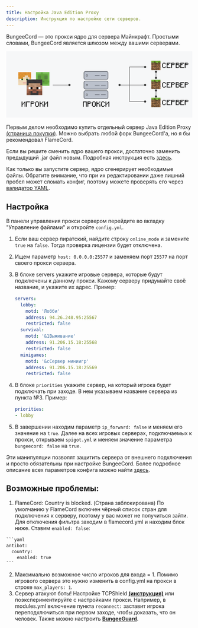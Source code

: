 ```yaml
---
title: Настройка Java Edition Proxy
description: Инструкция по настройке сети серверов.
---
```


BungeeCord — это прокси ядро для сервера Майнкрафт. Простыми словами,
BungeeCord является шлюзом между вашими серверами.

![Визуализация работы прокси в Minecraft](/images/guides/configure-proxy/proxy.png "Прокси")

Первым делом необходимо купить отдельный сервер Java Edition Proxy
[(страница покупки)](https://superhub.host/order/minecraft). Можно выбрать
любой форк BungeeCord'а, но я бы рекомендовал FlameCord.

Если вы решите сменить ядро вашего прокси, достаточно заменить предыдущий
.jar файл новым. Подробная инструкция есть [здесь](https://superhub.host/guides/change-version).

Как только вы запустите сервер, ядро сгенерирует необходимые файлы. Обратите
внимание, что при их редактировании даже лишний пробел может сломать конфиг,
поэтому можете проверять его через [валидатор YAML](https://www.yamllint.com).

## Настройка

В панели управления прокси сервером перейдите во вкладку "Управление файлами"
и откройте `config.yml`.

1. Если ваш сервер пиратский, найдите строку `online_mode` и замените `true`
на `false`. Тогда проверка лицензии будет отключена.

2. Ищем параметр `host: 0.0.0.0:25577` и заменяем порт `25577` на порт своего
прокси сервера.

3. В блоке servers укажите игровые сервера, которые будут подключены к данному
прокси. Кажому серверу придумайте своё название, и укажите их адрес. Пример:

    ```yaml
    servers:
      lobby:
        motd: 'Лобби'
        address: 94.26.248.95:25567
        restricted: false
      survival:
        motd: '&1Выживание'
        address: 91.206.15.18:25568
        restricted: false
      minigames:
        motd: '&cСервер миниигр'
        address: 91.206.15.18:25569
        restricted: false
    ```

4. В блоке `priorities` укажите сервер, на который игрока будет подключать при
заходе. В нем указываем название сервера из пункта №3. Пример:

    ```yaml
    priorities:
    - lobby
    ```

5. В завершении находим параметр `ip_forward: false` и меняем его значение на
`true`. Далее на всех игровых серверах, подключаемых к прокси, открываем
`spigot.yml` и меняем значение параметра `bungeecord: false` на `true`.

Эти манипуляции позволят защитить сервера от внешнего подключения и просто
обязательны при настройке BungeeCord. Более подробное описание всех параметров
конфига можно найти [здесь](https://www.spigotmc.org/wiki/bungeecord-configuration-guide).

## Возможные проблемы:
  1. FlameCord: Country is blocked. (Страна заблокирована)
    По умолчанию у FlameCord включен чёрный список стран для подключения к серверу, поэтому у вас может не получиться зайти. Для отключения фильтра заходим в flamecord.yml и находим блок ниже. Ставим `enabled: false`:

    ```yaml
    antibot:
      country:
        enabled: true
    ```

  2. Максимально возможное число игроков для входа = 1. 
    Помимо игрового сервера это нужно изменить в config.yml на прокси в строке `max_players: 1`.
  3. Сервер атакуют боты!
    Настройке TCPShield **[(инструкция)](https://superhub.host/guides/configure-tcpshield)** или поэкспериментируйте с настройками прокси. Например, в modules.yml включение пункта `reconnect:` заставит игрока переподключиться при первом заходе, чтобы доказать, что он человек. Также можно настроить **[BungeeGuard](https://superhub.host/guides/configure-tcpshield)**.
